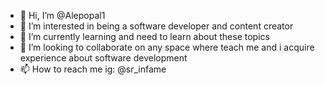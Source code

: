 - 👋 Hi, I’m @Alepopal1
- 👀 I’m interested in being a software developer and content creator
- 🌱 I’m currently learning and need to learn about these topics
- 💞️ I’m looking to collaborate on any space where teach me and i acquire experience about software development
- 📫 How to reach me ig: @sr_infame

<!---
Alepopal1/Alepopal1 is a ✨ special ✨ repository because its `README.md` (this file) appears on your GitHub profile.
You can click the Preview link to take a look at your changes.
--->
